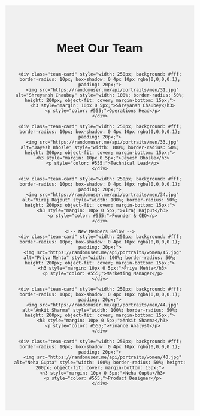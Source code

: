 <!DOCTYPE html>
<html lang="en">
<head>
  <meta charset="UTF-8" />
  <title>Coliving Space</title>
  <style>
    body {
      margin: 0;
      font-family: Arial, sans-serif;
    }

    .navbar {
      display: flex;
      justify-content: space-between;
      align-items: center;
      padding: 15px 30px;
      background-color: #fff;
      box-shadow: 0 2px 5px rgba(0,0,0,0.1);
    }

    .navbar .logo {
      font-weight: bold;
      font-size: 22px;
    }

    .navbar .nav-links a {
      margin-left: 25px;
      text-decoration: none;
      color: #333;
      font-size: 16px;
    }

    .hero {
      background-image: url('https://images.unsplash.com/photo-1600585154340-be6161a56a0c?auto=format&fit=crop&w=1400&q=80');
      background-size: cover;
      background-position: center;
      color: white;
      height: 90vh;
      display: flex;
      flex-direction: column;
      justify-content: center;
      padding-left: 50px;
      position: relative;
    }

    .hero h1 {
      font-size: 48px;
      font-weight: bold;
      margin-bottom: 10px;
    }

    .hero p {
      font-size: 18px;
      max-width: 500px;
    }

    .search-box {
      margin-top: 20px;
    }

    .search-box input[type="text"] {
      padding: 10px;
      width: 250px;
      border: none;
      border-radius: 5px;
    }

    .search-box button {
      padding: 10px 15px;
      background-color: #007bff;
      color: white;
      border: none;
      border-radius: 5px;
      margin-left: 5px;
      cursor: pointer;
    }

    .ceo-info {
      position: absolute;
      bottom: 20px;
      right: 30px;
      text-align: right;
      color: rgba(255, 255, 255, 0.85);
      font-size: 12px;
      font-family: 'Georgia', serif;
    }

    .ceo-title {
      font-size: 13px;
      font-weight: 600;
      text-transform: uppercase;
      letter-spacing: 1px;
    }

    .ceo-name {
      font-size: 16px;
      font-style: italic;
      font-weight: bold;
    }

    .furniture-section {
      display: flex;
      justify-content: space-around;
      flex-wrap: wrap;
      padding: 50px 40px;
      background-color: #f9f9f9;
      gap: 20px;
    }

    .states-section {
      padding: 40px 20px;
      background-color: #fff;
    }

    .states-carousel-wrapper {
      overflow-x: auto;
      display: flex;
      gap: 20px;
      scroll-behavior: smooth;
      -webkit-overflow-scrolling: touch;
    }

    .states-carousel-wrapper::-webkit-scrollbar {
      display: none;
    }

    .card {
      width: 300px;
      background: white;
      border-radius: 10px;
      box-shadow: 0 4px 10px rgba(0,0,0,0.1);
      padding: 20px;
      text-align: center;
      flex-shrink: 0;
    }

    .card img {
      width: 100%;
      border-radius: 8px;
      height: 200px;
      object-fit: cover;
      margin-bottom: 15px;
    }

    .card h2 {
      font-size: 20px;
      margin-bottom: 10px;
    }

    .card p {
      font-size: 14px;
      color: #555;
    }
     .whatsapp-button {
      position: fixed;
      width: 60px;
      height: 60px;
      bottom: 20px;
      right: 20px;
      background-color: #25d366;
      color: white;
      border-radius: 50%;
      text-align: center;
      font-size: 30px;
      box-shadow: 2px 2px 5px rgba(0,0,0,0.3);
      z-index: 1000;
      display: flex;
      align-items: center;
      justify-content: center;
      text-decoration: none;
    }

    .whatsapp-button img {
      width: 30px;
      height: 30px;
    }
 

  

  <!-- WhatsApp Button -->
  <a href="https://wa.me/919423421979" target="_blank" class="whatsapp-button">
    <img src="https://img.icons8.com/ios-filled/50/ffffff/whatsapp.png" alt="WhatsApp" />
  </a>



  

  <!-- Navigation Bar -->
  <div class="navbar">
    <div class="logo">PARA-CO</div>
    <div class="nav-links">
      <a href="#">Explore</a>
      <a href="#">List your space</a>
      <a href="#">Help</a>
    </div>
  </div>

  <!-- Hero Section -->
  <div class="hero">
    <h1>Find Your Coliving Space</h1>
    <p>Discover fully-furnished, beautifully designed spaces to live and work in comfort.</p>
    <div class="search-box">
      <input type="text" placeholder="Search for locations..." />
      <button>Search</button>
    </div>
    <div class="ceo-info">
      <div class="ceo-title">Founder & CEO</div>
      <div class="ceo-name">Viraj Rajput</div>
    </div>
  </div>
  

  <!-- Furniture Section -->
  <div class="furniture-section">
    <div class="card">
      <img src="https://images.unsplash.com/photo-1600585154340-be6161a56a0c?auto=format&fit=crop&w=600&q=80" />
      <h2>Modern Living Room</h2>
      <p>Spacious room with natural light and minimalist furniture style.</p>
    </div>
    <div class="card">
      <img src="https://media.architecturaldigest.com/photos/5eac5fa22105f13b72dede45/4:3/w_1420,h_1065,c_limit/111LexowAve_Aug18-1074.jpg" />
      <h2>Cozy Bedroom</h2>
      <p>A peaceful, cozy space with warm tones and soft bedding.</p>
    </div>
    <div class="card">
      <img src="https://images.unsplash.com/photo-1560448204-e02f11c3d0e2?auto=format&fit=crop&w=600&q=80" />
      <h2>Stylish Dining Area</h2>
      <p>Elegant dining with modern table, chairs and ambient lighting.</p>
    </div>
  </div>


 
 


<!-- City Slider Section -->
<div class="city-slider">
  <h2>Available in Cities</h2>
  <div class="slider-container" style="display:flex; align-items:center;">
    <button class="arrow-button" id="scroll-left" aria-label="Scroll Left" style="font-size:24px;">&#8592;</button>
    <div class="city-scroll" id="city-scroll" style="overflow-x:auto; white-space: nowrap; scroll-behavior: smooth; margin: 0 10px; flex-grow:1;">
      <button class="city-button active" data-city="Panvel" style="display:inline-block; margin-right:10px; padding:8px 16px; cursor:pointer;">Panvel</button>
      <button class="city-button" data-city="Nerul" style="display:inline-block; margin-right:10px; padding:8px 16px; cursor:pointer;">Nerul</button>
      <button class="city-button" data-city="Kharghar" style="display:inline-block; margin-right:10px; padding:8px 16px; cursor:pointer;">Kharghar</button>
      <button class="city-button" data-city="Vashi" style="display:inline-block; margin-right:10px; padding:8px 16px; cursor:pointer;">Vashi</button>
      <!-- Add more cities if needed -->
    </div>
    <button class="arrow-button" id="scroll-right" aria-label="Scroll Right" style="font-size:24px;">&#8594;</button>
  </div>

  <!-- Properties display -->
  <div id="properties-list" style="margin-top:20px;">
    <!-- Properties will be dynamically inserted here -->
  </div>
</div>

<script>
  const scrollContainer = document.getElementById('city-scroll');
  const btnLeft = document.getElementById('scroll-left');
  const btnRight = document.getElementById('scroll-right');
  const cityButtons = document.querySelectorAll('.city-button');
  const propertiesList = document.getElementById('properties-list');

  // Sample data for properties available in each city
  const propertiesData = {
    "Panvel": [
      { name: "Sunrise Residency", type: "2 BHK Apartment", price: "₹15,000/month" },
      { name: "Green Meadows", type: "1 BHK Studio", price: "₹10,000/month" }
    ],
    "Nerul": [
      { name: "Ocean View Towers", type: "3 BHK Apartment", price: "₹25,000/month" },
      { name: "Palm Residency", type: "2 BHK Apartment", price: "₹18,000/month" }
    ],
    "Kharghar": [
      { name: "Lakeview Heights", type: "1 BHK Studio", price: "₹12,000/month" },
      { name: "Central Park Homes", type: "2 BHK Apartment", price: "₹16,000/month" }
    ],
    "Vashi": [
      { name: "Skyline Residency", type: "3 BHK Apartment", price: "₹22,000/month" },
      { name: "Palm Grove", type: "1 BHK Studio", price: "₹11,000/month" }
    ]
  };

  // Scroll left by 150px
  btnLeft.addEventListener('click', () => {
    scrollContainer.scrollBy({ left: -150, behavior: 'smooth' });
  });

  // Scroll right by 150px
  btnRight.addEventListener('click', () => {
    scrollContainer.scrollBy({ left: 150, behavior: 'smooth' });
  });

  function showProperties(city) {
    propertiesList.innerHTML = ""; // Clear previous

    const props = propertiesData[city];
    if (!props || props.length === 0) {
      propertiesList.innerHTML = `<p>No properties available in ${city}.</p>`;
      return;
    }

    const list = document.createElement('ul');
    list.style.listStyleType = 'none';
    list.style.padding = '0';

    props.forEach(property => {
      const item = document.createElement('li');
      item.style.padding = '10px';
      item.style.marginBottom = '10px';
      item.style.border = '1px solid #ccc';
      item.style.borderRadius = '8px';

      item.innerHTML = `
        <strong>${property.name}</strong><br/>
        Type: ${property.type}<br/>
        Price: <span style="color:green;">${property.price}</span>
      `;
      list.appendChild(item);
    });

    propertiesList.appendChild(list);
  }

  // Initial show for default active city
  const defaultCity = document.querySelector('.city-button.active').dataset.city;
  showProperties(defaultCity);

  // Handle city button clicks
  cityButtons.forEach(btn => {
    btn.addEventListener('click', () => {
      cityButtons.forEach(b => b.classList.remove('active'));
      btn.classList.add('active');

      const city = btn.dataset.city;
      showProperties(city);
    });
  });
</script>

<style>
  .city-button.active {
    background-color: #5e2ca5;
    color: white;
    border-radius: 20px;
  }
  .city-button {
    background-color: #eee;
    border: none;
    border-radius: 20px;
    transition: background-color 0.3s;
  }
  .city-button:hover {
    background-color: #ccc;
  }
  .arrow-button {
    background-color: transparent;
    border: none;
    cursor: pointer;
    user-select: none;
  }
</style>

<footer>
  <!-- Team Members Section -->
<div class="team-section" style="padding: 50px 20px; background-color: #f0f0f0; text-align: center;">
  <h2 style="font-size: 32px; margin-bottom: 30px;">Meet Our Team</h2>
  <div style="display: flex; justify-content: center; gap: 30px; flex-wrap: wrap;">
    
    <div class="team-card" style="width: 250px; background: #fff; border-radius: 10px; box-shadow: 0 4px 10px rgba(0,0,0,0.1); padding: 20px;">
      <img src="https://randomuser.me/api/portraits/men/31.jpg" alt="Shreyansh Chaubey" style="width: 100%; border-radius: 50%; height: 200px; object-fit: cover; margin-bottom: 15px;">
      <h3 style="margin: 10px 0 5px;">Shreyansh Chaubey</h3>
      <p style="color: #555;">Operations Head</p>
    </div>

    <div class="team-card" style="width: 250px; background: #fff; border-radius: 10px; box-shadow: 0 4px 10px rgba(0,0,0,0.1); padding: 20px;">
      <img src="https://randomuser.me/api/portraits/men/33.jpg" alt="Jayesh Bhosle" style="width: 100%; border-radius: 50%; height: 200px; object-fit: cover; margin-bottom: 15px;">
      <h3 style="margin: 10px 0 5px;">Jayesh Bhosle</h3>
      <p style="color: #555;">Technical Lead</p>
    </div>

    <div class="team-card" style="width: 250px; background: #fff; border-radius: 10px; box-shadow: 0 4px 10px rgba(0,0,0,0.1); padding: 20px;">
      <img src="https://randomuser.me/api/portraits/men/34.jpg" alt="Viraj Rajput" style="width: 100%; border-radius: 50%; height: 200px; object-fit: cover; margin-bottom: 15px;">
      <h3 style="margin: 10px 0 5px;">Viraj Rajput</h3>
      <p style="color: #555;">Founder & CEO</p>
    </div>

    <!-- New Members Below -->
    <div class="team-card" style="width: 250px; background: #fff; border-radius: 10px; box-shadow: 0 4px 10px rgba(0,0,0,0.1); padding: 20px;">
      <img src="https://randomuser.me/api/portraits/women/45.jpg" alt="Priya Mehta" style="width: 100%; border-radius: 50%; height: 200px; object-fit: cover; margin-bottom: 15px;">
      <h3 style="margin: 10px 0 5px;">Priya Mehta</h3>
      <p style="color: #555;">Marketing Manager</p>
    </div>

    <div class="team-card" style="width: 250px; background: #fff; border-radius: 10px; box-shadow: 0 4px 10px rgba(0,0,0,0.1); padding: 20px;">
      <img src="https://randomuser.me/api/portraits/men/44.jpg" alt="Ankit Sharma" style="width: 100%; border-radius: 50%; height: 200px; object-fit: cover; margin-bottom: 15px;">
      <h3 style="margin: 10px 0 5px;">Ankit Sharma</h3>
      <p style="color: #555;">Finance Analyst</p>
    </div>

    <div class="team-card" style="width: 250px; background: #fff; border-radius: 10px; box-shadow: 0 4px 10px rgba(0,0,0,0.1); padding: 20px;">
      <img src="https://randomuser.me/api/portraits/women/40.jpg" alt="Neha Gupta" style="width: 100%; border-radius: 50%; height: 200px; object-fit: cover; margin-bottom: 15px;">
      <h3 style="margin: 10px 0 5px;">Neha Gupta</h3>
      <p style="color: #555;">Product Designer</p>
    </div>

  </div>
</div>


</footer>


</body>
</html>


